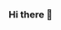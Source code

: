 ### Hi there 👋

<!--
My name is Roman. Studying at AKFA University.
*e-mail:* 220653@akfauniversity.org
*ID:* 220653
-->

